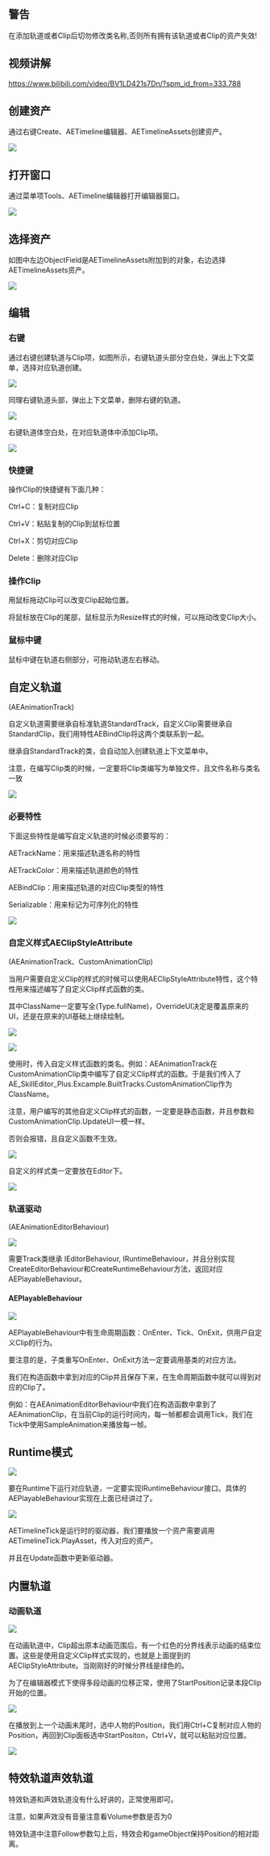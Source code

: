 ## 警告

在添加轨道或者Clip后切勿修改类名称,否则所有拥有该轨道或者Clip的资产失效!

## 视频讲解

https://www.bilibili.com/video/BV1LD421s7Dn/?spm_id_from=333.788

## 创建资产

通过右键Create、AETimeline编辑器、AETimelineAssets创建资产。

![](ImagesAssets/Pasted%20image%2020240503172205.png)

## 打开窗口

通过菜单项Tools、AETimeline编辑器打开编辑器窗口。

![](ImagesAssets/Pasted%20image%2020240503172328.png)

## 选择资产

如图中左边ObjectField是AETimelineAssets附加到的对象，右边选择AETimelineAssets资产。

![](ImagesAssets/Pasted%20image%2020240503172433.png)

## 编辑

### 右键

通过右键创建轨道与Clip项，如图所示，右键轨道头部分空白处，弹出上下文菜单，选择对应轨道创建。

![](ImagesAssets/Pasted%20image%2020240503172754.png)

同理右键轨道头部，弹出上下文菜单，删除右键的轨道。

![](ImagesAssets/Pasted%20image%2020240503172849.png)

右键轨道体空白处，在对应轨道体中添加Clip项。

![](ImagesAssets/Pasted%20image%2020240503173002.png)

### 快捷键

操作Clip的快捷键有下面几种：

Ctrl+C：复制对应Clip

Ctrl+V：粘贴复制的Clip到鼠标位置

Ctrl+X：剪切对应Clip

Delete：删除对应Clip

### 操作Clip

用鼠标拖动Clip可以改变Clip起始位置。

将鼠标放在Clip的尾部，鼠标显示为Resize样式的时候，可以拖动改变Clip大小。

### 鼠标中键

鼠标中键在轨道右侧部分，可拖动轨道左右移动。

## 自定义轨道

(AEAnimationTrack)

自定义轨道需要继承自标准轨道StandardTrack，自定义Clip需要继承自StandardClip，我们用特性AEBindClip将这两个类联系到一起。

继承自StandardTrack的类，会自动加入创建轨道上下文菜单中。

注意，在编写Clip类的时候，一定要将Clip类编写为单独文件，且文件名称与类名一致

![](ImagesAssets/Pasted%20image%2020240503190400.png)

### 必要特性

下面这些特性是编写自定义轨道的时候必须要写的：

AETrackName：用来描述轨道名称的特性

AETrackColor：用来描述轨道颜色的特性

AEBindClip：用来描述轨道的对应Clip类型的特性

Serializable：用来标记为可序列化的特性

![](ImagesAssets/Pasted%20image%2020240503173908.png)

### 自定义样式AEClipStyleAttribute

(AEAnimationTrack、CustomAnimationClip)

当用户需要自定义Clip的样式的时候可以使用AEClipStyleAttribute特性，这个特性用来描述编写了自定义Clip样式函数的类。

其中ClassName一定要写全(Type.fullName)，OverrideUI决定是覆盖原来的UI，还是在原来的UI基础上继续绘制。

![](ImagesAssets/Pasted%20image%2020240503190945.png)

![](ImagesAssets/Pasted%20image%2020240503170103.png)

使用时，传入自定义样式函数的类名。例如：AEAnimationTrack在CustomAnimationClip类中编写了自定义Clip样式的函数。于是我们传入了AE_SkillEditor_Plus.Excample.BuiltTracks.CustomAnimationClip作为ClassName。

注意，用户编写的其他自定义Clip样式的函数，一定要是静态函数，并且参数和CustomAnimationClip.UpdateUI一模一样。

否则会报错，且自定义函数不生效。

![](ImagesAssets/Pasted%20image%2020240503191332.png)

自定义的样式类一定要放在Editor下。

![](ImagesAssets/Pasted%20image%2020240503173825.png)

### 轨道驱动

(AEAnimationEditorBehaviour)

![](ImagesAssets/Pasted%20image%2020240503173908.png)

需要Track类继承 IEditorBehaviour,
IRuntimeBehaviour，并且分别实现CreateEditorBehaviour和CreateRuntimeBehaviour方法，返回对应AEPlayableBehaviour。

#### AEPlayableBehaviour

![](ImagesAssets/Pasted%20image%2020240503195339.png)

AEPlayableBehaviour中有生命周期函数：OnEnter、Tick、OnExit，供用户自定义Clip的行为。

要注意的是，子类重写OnEnter、OnExit方法一定要调用基类的对应方法。

我们在构造函数中拿到对应的Clip并且保存下来，在生命周期函数中就可以得到对应的Clip了。

例如：在AEAnimationEditorBehaviour中我们在构造函数中拿到了AEAnimationClip，在当前Clip的运行时间内，每一帧都都会调用Tick，我们在Tick中使用SampleAnimation来播放每一帧。

## Runtime模式

![](ImagesAssets/Pasted%20image%2020240503173908.png)

要在Runtime下运行对应轨道，一定要实现IRuntimeBehaviour接口。具体的AEPlayableBehaviour实现在上面已经讲过了。

![](ImagesAssets/Pasted%20image%2020240503174758.png)

AETimelineTick是运行时的驱动器，我们要播放一个资产需要调用AETimelineTick.PlayAsset，传入对应的资产。

并且在Update函数中更新驱动器。

## 内置轨道

### 动画轨道

![](ImagesAssets/Pasted%20image%2020240503185358.png)

在动画轨道中，Clip超出原本动画范围后，有一个红色的分界线表示动画的结束位置。这些是使用自定义Clip样式实现的，也就是上面提到的AEClipStyleAttribute。当刚刚好的时候分界线是绿色的。

为了在编辑器模式下使得多段动画的位移正常，使用了StartPosition记录本段Clip开始的位置。

![](ImagesAssets/Pasted%20image%2020240503191938.png)

在播放到上一个动画末尾时，选中人物的Position，我们用Ctrl+C复制对应人物的Position，再回到Clip面板选中StartPositon，Ctrl+V，就可以粘贴对应位置。

![](ImagesAssets/Pasted%20image%2020240503192154.png)

## 特效轨道声效轨道

特效轨道和声效轨道没有什么好讲的，正常使用即可。

注意，如果声效没有音量注意看Volume参数是否为0

特效轨道中注意Follow参数勾上后，特效会和gameObject保持Position的相对距离。
